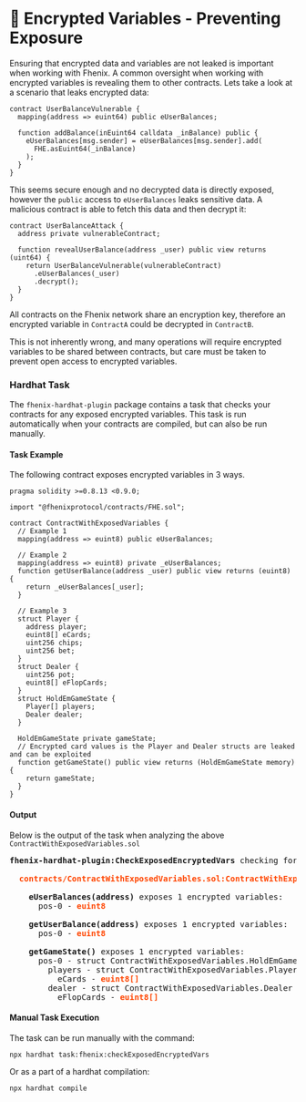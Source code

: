 # 🔎 Encrypted Variables - Preventing Exposure

Ensuring that encrypted data and variables are not leaked is important when working with Fhenix. A common oversight when working with encrypted variables is revealing them to other contracts. Lets take a look at a scenario that leaks encrypted data:

```solidity
contract UserBalanceVulnerable {
  mapping(address => euint64) public eUserBalances;

  function addBalance(inEuint64 calldata _inBalance) public {
    eUserBalances[msg.sender] = eUserBalances[msg.sender].add(
      FHE.asEuint64(_inBalance)
    );
  }
}
```

This seems secure enough and no decrypted data is directly exposed, however the `public` access to `eUserBalances` leaks sensitive data. A malicious contract is able to fetch this data and then decrypt it:

```solidity
contract UserBalanceAttack {
  address private vulnerableContract;

  function revealUserBalance(address _user) public view returns (uint64) {
    return UserBalanceVulnerable(vulnerableContract)
      .eUserBalances(_user)
      .decrypt();
  }
}
```

All contracts on the Fhenix network share an encryption key, therefore an encrypted variable in `ContractA` could be decrypted in `ContractB`.

This is not inherently wrong, and many operations will require encrypted variables to be shared between contracts, but care must be taken to prevent open access to encrypted variables.

### Hardhat Task

The `fhenix-hardhat-plugin` package contains a task that checks your contracts for any exposed encrypted variables. This task is run automatically when your contracts are compiled, but can also be run manually.

#### Task Example

The following contract exposes encrypted variables in 3 ways.

```solidity
pragma solidity >=0.8.13 <0.9.0;

import "@fhenixprotocol/contracts/FHE.sol";

contract ContractWithExposedVariables {
  // Example 1
  mapping(address => euint8) public eUserBalances;

  // Example 2
  mapping(address => euint8) private _eUserBalances;
  function getUserBalance(address _user) public view returns (euint8) {
    return _eUserBalances[_user];
  }

  // Example 3
  struct Player {
    address player;
    euint8[] eCards;
    uint256 chips;
    uint256 bet;
  }
  struct Dealer {
    uint256 pot;
    euint8[] eFlopCards;
  }
  struct HoldEmGameState {
    Player[] players;
    Dealer dealer;
  }

  HoldEmGameState private gameState;
  // Encrypted card values is the Player and Dealer structs are leaked and can be exploited
  function getGameState() public view returns (HoldEmGameState memory) {
    return gameState;
  }
}
```

#### Output

Below is the output of the task when analyzing the above `ContractWithExposedVariables.sol`

<pre>
<b>fhenix-hardhat-plugin:CheckExposedEncryptedVars</b> checking for exposed encrypted variables....

  <b style="color:orangered">contracts/ContractWithExposedVariables.sol:ContractWithExposedVariables</b>

    <b/>eUserBalances(address)</b> exposes 1 encrypted variables:
      pos-0 - <b style="color:orangered">euint8</b>

    <b/>getUserBalance(address)</b> exposes 1 encrypted variables:
      pos-0 - <b style="color:orangered">euint8</b>

    <b/>getGameState()</b> exposes 1 encrypted variables:
      pos-0 - struct ContractWithExposedVariables.HoldEmGameState
        players - struct ContractWithExposedVariables.Player[]
          eCards - <b style="color:orangered">euint8[]</b>
        dealer - struct ContractWithExposedVariables.Dealer
          eFlopCards - <b style="color:orangered">euint8[]</b>
</pre>

#### Manual Task Execution

The task can be run manually with the command:

```
npx hardhat task:fhenix:checkExposedEncryptedVars
```

Or as a part of a hardhat compilation:

```
npx hardhat compile
```

